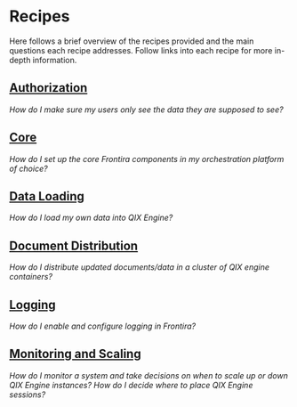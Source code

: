# Recipes

Here follows a brief overview of the recipes provided and the main questions each recipe addresses. Follow links into each recipe for more in-depth information.

## [Authorization](./authorization.md)

_How do I make sure my users only see the data they are supposed to see?_

## [Core](./core.md)

_How do I set up the core Frontira components in my orchestration platform of choice?_

## [Data Loading](./data-loading.md)

_How do I load my own data into QIX Engine?_

## [Document Distribution](./document-distribution.md)

_How do I distribute updated documents/data in a cluster of QIX engine containers?_

## [Logging](./logging.md)

_How do I enable and configure logging in Frontira?_

## [Monitoring and Scaling](./monitoring-and-scaling.md)

_How do I monitor a system and take decisions on when to scale up or down QIX Engine instances?_
_How do I decide where to place QIX Engine sessions?_
